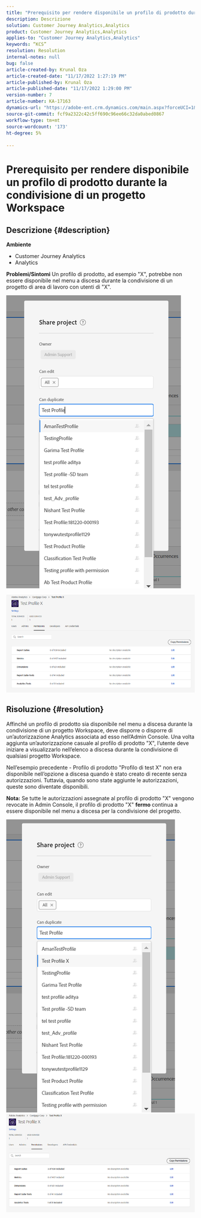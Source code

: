 ```yaml
---
title: "Prerequisito per rendere disponibile un profilo di prodotto durante la condivisione di un progetto Workspace"
description: Descrizione
solution: Customer Journey Analytics,Analytics
product: Customer Journey Analytics,Analytics
applies-to: "Customer Journey Analytics,Analytics"
keywords: “KCS”
resolution: Resolution
internal-notes: null
bug: false
article-created-by: Krunal Oza
article-created-date: "11/17/2022 1:27:19 PM"
article-published-by: Krunal Oza
article-published-date: "11/17/2022 1:29:00 PM"
version-number: 7
article-number: KA-17163
dynamics-url: "https://adobe-ent.crm.dynamics.com/main.aspx?forceUCI=1&pagetype=entityrecord&etn=knowledgearticle&id=7b352f8e-7b66-ed11-9561-6045bd006149"
source-git-commit: fcf9a2322c42c5ff690c96ee66c32da0abed0867
workflow-type: tm+mt
source-wordcount: '173'
ht-degree: 5%

---
```


# Prerequisito per rendere disponibile un profilo di prodotto durante la condivisione di un progetto Workspace

## Descrizione {#description}

<b>Ambiente</b>
- Customer Journey Analytics
- Analytics



<b>Problemi/Sintomi</b>
Un profilo di prodotto, ad esempio &quot;X&quot;, potrebbe non essere disponibile nel menu a discesa durante la condivisione di un progetto di area di lavoro con utenti di &quot;X&quot;.



![](assets/___7c352f8e-7b66-ed11-9561-6045bd006149___.png)

![](assets/___7e352f8e-7b66-ed11-9561-6045bd006149___.png)


## Risoluzione {#resolution}


Affinché un profilo di prodotto sia disponibile nel menu a discesa durante la condivisione di un progetto Workspace, deve disporre o disporre di un’autorizzazione Analytics associata ad esso nell’Admin Console. Una volta aggiunta un’autorizzazione casuale al profilo di prodotto &quot;X&quot;, l’utente deve iniziare a visualizzarlo nell’elenco a discesa durante la condivisione di qualsiasi progetto Workspace.

Nell’esempio precedente - Profilo di prodotto &quot;Profilo di test X&quot; non era disponibile nell’opzione a discesa quando è stato creato di recente senza autorizzazioni. Tuttavia, quando sono state aggiunte le autorizzazioni, queste sono diventate disponibili.

<b>Nota:</b> Se tutte le autorizzazioni assegnate al profilo di prodotto &quot;X&quot; vengono revocate in Admin Console, il profilo di prodotto &quot;X&quot; <b>fermo </b>continua a essere disponibile nel menu a discesa per la condivisione del progetto.

![](assets/30693c56-ceef-eb11-bacb-0022480a5901.png)     ![](assets/c4b23919-ceef-eb11-bacb-0022480a5901.png)
